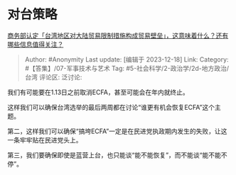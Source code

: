 # 对台策略
[商务部认定「台湾地区对大陆贸易限制措施构成贸易壁垒」，这意味着什么？还有哪些信息值得关注？](https://www.zhihu.com/question/634950782/answer/3330190667)

> Author: #Anonymity
> Last update: [编辑于 2023-12-18]
> Link:
> Category: #【答集】/07-军事技术与艺术 
> Tag: #5-社会科学/2-政治学/2d-地方政治/台湾 
> 评论区:
> 泛讨论:

我们有可能要在1.13日之前取消ECFA，甚至可能会在年内就终止。

这样我们可以确保台湾选举的最后两周都在讨论“谁更有机会恢复ECFA”这个主题。

第二，这样我们可以确保“搞垮ECFA”一定是在民进党执政期内发生的失败，让这一条牢牢贴在民进党头上。

第三，我们要确保即使是蓝营上台，也只能谈“能不能恢复”，而不能谈“能不能不停”。
